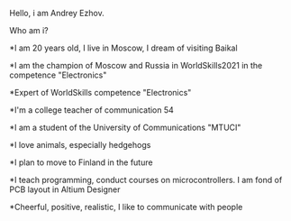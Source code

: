 Hello, i am Andrey Ezhov.

Who am i?

*I am 20 years old, I live in Moscow, I dream of visiting Baikal

*I am the champion of Moscow and Russia in WorldSkills2021 in the competence "Electronics"

*Expert of WorldSkills competence "Electronics"

*I'm a college teacher of communication 54

*I am a student of the University of Communications "MTUCI"

*I love animals, especially hedgehogs

*I plan to move to Finland in the future

*I teach programming, conduct courses on microcontrollers. I am fond of PCB layout in Altium Designer

*Cheerful, positive, realistic, I like to communicate with people






